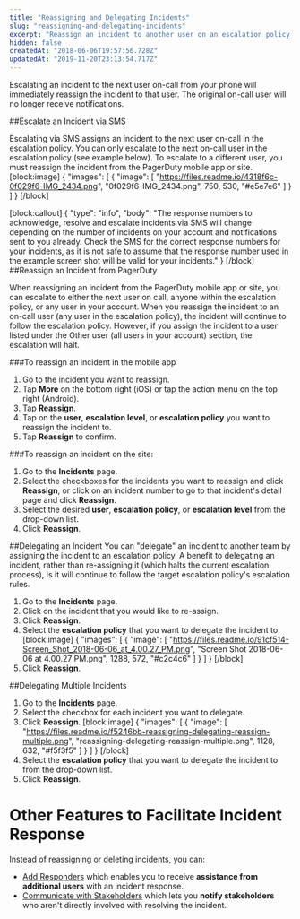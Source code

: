```yaml
---
title: "Reassigning and Delegating Incidents"
slug: "reassigning-and-delegating-incidents"
excerpt: "Reassign an incident to another user on an escalation policy, or to a specific user"
hidden: false
createdAt: "2018-06-06T19:57:56.728Z"
updatedAt: "2019-11-20T23:13:54.717Z"
---
```

Escalating an incident to the next user on-call from your phone will immediately reassign the incident to that user.  The original on-call user will no longer receive notifications.

##Escalate an Incident via SMS

Escalating via SMS assigns an incident to the next user on-call in the escalation policy. You can only escalate to the next on-call user in the escalation policy (see example below). To escalate to a different user, you must reassign the incident from the PagerDuty mobile app or site.
[block:image]
{
  "images": [
    {
      "image": [
        "https://files.readme.io/4318f6c-0f029f6-IMG_2434.png",
        "0f029f6-IMG_2434.png",
        750,
        530,
        "#e5e7e6"
      ]
    }
  ]
}
[/block]

[block:callout]
{
  "type": "info",
  "body": "The response numbers to acknowledge, resolve and escalate incidents via SMS will change depending on the number of incidents on your account and notifications sent to you already. Check the SMS for the correct response numbers for your incidents, as it is not safe to assume that the response number used in the example screen shot will be valid for your incidents."
}
[/block]
##Reassign an Incident from PagerDuty

When reassigning an incident from the PagerDuty mobile app or site, you can escalate to either the next user on call, anyone within the escalation policy, or any user in your account. When you reassign the incident to an on-call user (any user in the escalation policy), the incident will continue to follow the escalation policy. However, if you assign the incident to a user listed under the Other user (all users in your account) section, the escalation will halt.

###To reassign an incident in the mobile app
1. Go to the incident you want to reassign.
2. Tap **More** on the bottom right (iOS) or tap the  action menu on the top right (Android).
3. Tap **Reassign**.
4. Tap on the **user**, **escalation level**, or **escalation policy** you want to reassign the incident to.
5. Tap **Reassign** to confirm.

###To reassign an incident on the site:
1. Go to the **Incidents** page.
2. Select the checkboxes for the incidents you want to reassign and click **Reassign**, or click on an incident number to go to that incident's detail page and click **Reassign**.
3. Select the desired **user**, **escalation policy**, or **escalation level** from the drop-down list.
4. Click **Reassign**.

##Delegating an Incident
You can "delegate" an incident to another team by assigning the incident to an escalation policy. A benefit to delegating an incident, rather than re-assigning it (which halts the current escalation process), is it will continue to follow the target escalation policy's escalation rules.
1. Go to the **Incidents** page.
2. Click on the incident that you would like to re-assign.
3. Click **Reassign**.
4. Select the **escalation policy** that you want to delegate the incident to.
[block:image]
{
  "images": [
    {
      "image": [
        "https://files.readme.io/91cf514-Screen_Shot_2018-06-06_at_4.00.27_PM.png",
        "Screen Shot 2018-06-06 at 4.00.27 PM.png",
        1288,
        572,
        "#c2c4c6"
      ]
    }
  ]
}
[/block]
5. Click **Reassign**.

##Delegating Multiple Incidents
1. Go to the **Incidents** page.
2. Select the checkbox for each incident you want to delegate.
3. Click **Reassign**.
[block:image]
{
  "images": [
    {
      "image": [
        "https://files.readme.io/f5246bb-reassigning-delegating-reassign-multiple.png",
        "reassigning-delegating-reassign-multiple.png",
        1128,
        632,
        "#f5f3f5"
      ]
    }
  ]
}
[/block]
4. Select the **escalation policy** that you want to delegate the incident to from the drop-down list.
5. Click **Reassign**.

# Other Features to Facilitate Incident Response

Instead of reassigning or deleting incidents, you can: 

* [Add Responders](/docs/mobilizing-a-response) which enables you to receive **assistance from additional users** with an incident response. 
* [Communicate with Stakeholders](/docs/communicating-with-stakeholders) which lets you **notify stakeholders** who aren't directly involved with resolving the incident.